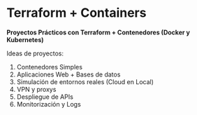 # Terraform + Containers
**Proyectos Prácticos con Terraform + Contenedores (Docker y Kubernetes)**

Ideas de proyectos:

1. Contenedores Simples
2. Aplicaciones Web + Bases de datos
3. Simulación de entornos reales (Cloud en Local)
4. VPN y proxys
5. Despliegue de APIs
6. Monitorización y Logs
